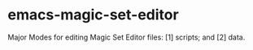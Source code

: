 # emacs-magic-set-editor
Major Modes for editing Magic Set Editor files: [1] scripts; and [2] data.
